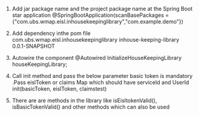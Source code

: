 1. Add jar package name and the project package name at the Spring Boot star application
  @SpringBootApplication(scanBasePackages = {"com.ubs.wmap.eisl.inhousekeepinglibrary","com.example.demo"})
  
2. Add dependency inthe pom file
  		<dependency>
			<groupId>com.ubs.wmap.eisl.inhousekeepinglibrary</groupId>
			<artifactId>inhouse-keeping-library</artifactId>
			<version>0.0.1-SNAPSHOT</version>
		</dependency>
		
3. Autowire the component
    @Autowired
    InitializeHouseKeepingLibrary houseKeepingLibrary;
    
4. Call init method and pass the below parameter basic token is mandatory .Pass eislToken or claims Map which should have serviceId and 	UserId
  	init(basicToken, eislToken, claimstest)

5. There are are methods in the library like isEisltokenValid(), isBasicTokenValid() and other methods which can also be used
